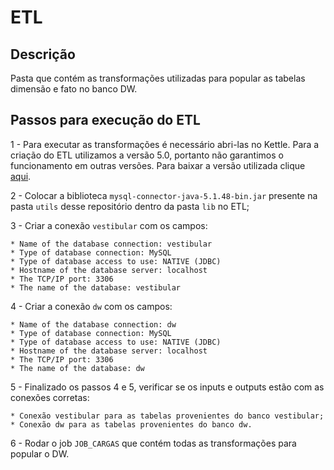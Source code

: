 # ETL

## Descrição 
Pasta que contém as transformações utilizadas para popular as tabelas dimensão e fato no banco DW. 

## Passos para execução do ETL

1 - Para executar as transformações é necessário abri-las no Kettle. Para a criação do ETL utilizamos a versão 5.0, portanto não garantimos o funcionamento em outras versões. Para baixar a versão utilizada clique [aqui](https://sourceforge.net/projects/pentaho/files/Data%20Integration/5.0.1-stable/pdi-ce-5.0.1.A-stable.zip/download).

2 - Colocar a biblioteca `mysql-connector-java-5.1.48-bin.jar` presente na pasta `utils` desse repositório dentro da pasta `lib`  no ETL;

3 - Criar a conexão `vestibular` com os campos:

    * Name of the database connection: vestibular
    * Type of database connection: MySQL
    * Type of database access to use: NATIVE (JDBC)
    * Hostname of the database server: localhost
    * The TCP/IP port: 3306
    * The name of the database: vestibular

4 - Criar a conexão `dw` com os campos: 

    * Name of the database connection: dw
    * Type of database connection: MySQL
    * Type of database access to use: NATIVE (JDBC)
    * Hostname of the database server: localhost
    * The TCP/IP port: 3306
    * The name of the database: dw

5 - Finalizado os passos 4 e 5, verificar se os inputs e outputs estão com as conexões corretas:

    * Conexão vestibular para as tabelas provenientes do banco vestibular;
    * Conexão dw para as tabelas provenientes do banco dw.

6 - Rodar o job `JOB_CARGAS` que contém todas as transformações para popular o DW.

